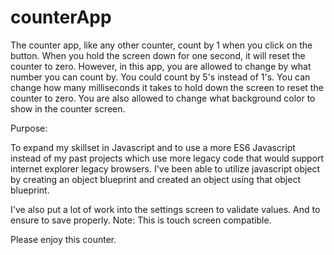 # counterApp
The counter app, like any other counter, count by 1 when you click on the button.  When you hold the screen down for one second, it will reset the counter to zero.
However, in this app, you are allowed to change by what number you can count by.  You could count by 5's instead of 1's.  You can change how many milliseconds it takes to hold down the screen to reset the counter to zero.
You are also allowed to change what background color to show in the counter screen.

Purpose:

To expand my skillset in Javascript and to use a more ES6 Javascript instead of my past projects which use more legacy code that would support internet explorer legacy browsers.
I've been able to utilize javascript object by creating an object blueprint and created an object using that object blueprint.

I've also put a lot of work into the settings screen to validate values.  And to ensure to save properly.
Note: This is touch screen compatible.

Please enjoy this counter.
